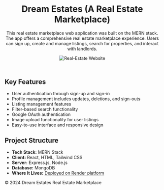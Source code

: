 <!DOCTYPE html>
<html lang="en">
<head>
    <meta charset="UTF-8">
    <meta name="viewport" content="width=device-width, initial-scale=1.0">
</head>
<body>
    <header>
        <h1>Dream Estates (A Real Estate Marketplace)</h1>
        <p>This real estate marketplace web application was built on the MERN stack. The app offers a comprehensive real estate marketplace experience. Users can sign up, create and manage listings, search for properties, and interact with landlords.</p>
       <img src="https://github.com/user-attachments/assets/23b3e22f-fbc3-462c-9739-314f74b044c0" alt="Real-Estate Website" style="max-width: 150px; display: block; margin: 0 auto;">
    </header>
    <main>
        <section>
            <h2>Key Features</h2>
            <ul>
                <li>User authentication through sign-up and sign-in</li>
                <li>Profile management includes updates, deletions, and sign-outs</li>
                <li>Listing management features</li>
                <li>Filter-based search functionality</li>
                <li>Google OAuth authentication</li>
                <li>Image upload functionality for user listings</li>
                <li>Easy-to-use interface and responsive design</li>
            </ul>
        </section>
        <section>
            <h2>Project Structure</h2>
            <ul>
                <li><strong>Tech Stack:</strong> MERN Stack</li>
                <li><strong>Client:</strong> React, HTML, Tailwind CSS</li>
                <li><strong>Server:</strong> Express.js, Node.js</li>
                <li><strong>Database:</strong> MongoDB</li>
                 <li><strong>Where It Lives:</strong> <a href="https://mern-estate-3b11.onrender.com/">Deployed on Render platform</a></li>
            </ul>
        </section>
    </main>
    <footer>
        <p>&copy; 2024 Dream Estates Real Estate Marketplace</p>
    </footer>
</body>
</html>
